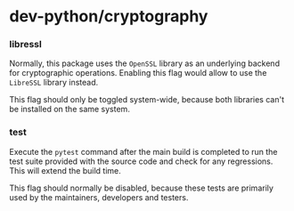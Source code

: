 # dev-python/cryptography

### libressl
Normally, this package uses the `OpenSSL` library as an underlying backend for cryptographic operations. Enabling this flag would allow to use the `LibreSSL` library instead.

This flag should only be toggled system-wide, because both libraries can't be installed on the same system.

### test
Execute the `pytest` command after the main build is completed to run the test suite provided with the source code and check for any regressions. This will extend the build time.

This flag should normally be disabled, because these tests are primarily used by the maintainers, developers and testers.
